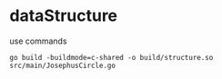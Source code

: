 # dataStructure
use commands

```$xslt
go build -buildmode=c-shared -o build/structure.so src/main/JosephusCircle.go
```